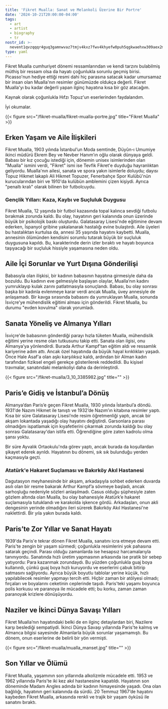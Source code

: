 ```yaml
---
title: 'Fikret Mualla: Sanat ve Melankoli Üzerine Bir Portre'
date: '2024-10-21T20:00:00-04:00'
tags:
  - art
  - artist
  - biography
  - tr
nostr_id: >-
  nevent1qvzqqqr4guq3gamnwvaz7tmjv4kxz7fwv4khyefw0puh5qgkwaehxw309aex2mrp0yhxummnw3ezucnpdejqz9rhwden5te0wfjkccte9ejxzmt4wvhxjmcprpmhxue69uhhyetvv9ujuumwdae8gtnnda3kjctvqyxhwumn8ghj7mn0wvhxcmmvqyt8wumn8ghj7un9d3shjtnswf5k6ctv9ehx2aqppamhxue69uhkummnw3ezumt0d5q3vamnwvaz7tmjv4kxz7fwdehhxtnnda3kjctvqyd8wumn8ghj7ctjw35kxmr9wvhxcctev4erxtnwv4mhxqg7waehxw309akkcuewv94kgetwd9azuetyw5h8gu30dehhxarjqqsr9k8hrhqyry8rg9pk2zzmfyw0qehhcynfghfhg7u8hpglzf8cd5sdw2t9a
type: yaml
---
```


Fikret Mualla cumhuriyet dönemi ressamlarından ve kendi tarzını bulabilmiş müthiş bir ressam olsa da hayatı çoğunlukla sorunlu geçmiş birisi. Picasso'nun hediye ettiği resmi dahi hiç parasına satacak kadar umursamaz bir insan olan Mualla'nın resimler günümüzde oldukça değerli. Fikret Mualla'yı bu kadar değerli yapan ilginç hayatına kısa bir göz atacağım. 

Kaynak olarak çoğunlukla Hıfzı Topuz'un eserlerinden faydalandım. 

İyi okumalar.
<!--more-->

{{< figure src="/fikret-mualla/fikret-mualla-portre.jpg" title="Fikret Mualla" >}}

## Erken Yaşam ve Aile İlişkileri

Fikret Mualla, 1903 yılında İstanbul’un Moda semtinde, Düyûn-ı Umumiye ikinci müdürü Ekrem Bey ve Nevber Hanım’ın oğlu olarak dünyaya geldi. Babası bir kız çocuğu istediği için, dönemin unisex isimlerinden olan "Mualla" ismini verdi, "Fikret" ismi ise Tevfik Fikret'e duyduğu hayranlıktan geliyordu. Mualla'nın ailesi, sanata ve spora yakın isimlerle doluydu; dayısı Topuz Hikmet lakaplı Ali Hikmet Topuzer, Fenerbahçe Spor Kulübü'nün kurucularından biri ve 1910'da kulübün amblemini çizen kişiydi. Ayrıca "penaltı kralı" olarak bilinen bir futbolcuydu.

### Gençlik Yılları: Kaza, Kaybı ve Suçluluk Duygusu

Fikret Mualla, 12 yaşında bir futbol kazasında topal kalınca sevdiği futbolu bırakmak zorunda kaldı. Bu olay, hayatının geri kalanında onun üzerinde büyük bir psikolojik baskı oluşturdu. Galatasaray Lisesi'nde eğitimine devam ederken, İspanyol gribine yakalanarak hastalığı evine bulaştırdı. Aile üyeleri bu hastalıktan kurtulsa da, annesi 35 yaşında hayatını kaybetti. Mualla, annesinin ölümünden kendisini sorumlu tutarak büyük bir suçluluk duygusuna kapıldı. Bu, karakterinde derin izler bıraktı ve hayatı boyunca taşıyacağı bir suçluluk hissiyle yaşamasına neden oldu.

## Aile İçi Sorunlar ve Yurt Dışına Gönderilişi

Babasıyla olan ilişkisi, bir kadının babasının hayatına girmesiyle daha da bozuldu. Bu kadının eve gelmesiyle başlayan olaylar, Mualla’nın kadını yumruklayıp kulak zarını patlatmasıyla sonuçlandı. Babası, bu olay sonrası başka bir kadınla evlenmeye karar verdi ancak Mualla, üvey annesiyle de anlaşamadı. Bir kavga sırasında babasını da yumruklayan Mualla, sonunda İsviçre'ye mühendislik eğitimi alması için gönderildi. Fikret Mualla, bu durumu "evden kovulma" olarak yorumladı.

## Sanata Yöneliş ve Almanya Yılları

İsviçre'de babasının gönderdiği parayı hızla tüketen Mualla, mühendislik eğitimi yerine resme olan tutkusunu takip etti. Sanata olan ilgisi, onu Almanya’ya yönlendirdi. Burada Arthur Kampf'tan eğitim aldı ve ressamlık kariyerine adım attı. Ancak özel hayatında da büyük hayal kırıklıkları yaşadı. Önce Hale Asaf'a olan aşkı karşılıksız kaldı, ardından bir Alman kadın tarafından fiziksel engeli gerekçe gösterilerek reddedildi. Bu kişisel travmalar, sanatındaki melankoliyi daha da derinleştirdi.


{{< figure src="/fikret-mualla/3_10_3385982.jpg" title="" >}}

## Paris’e Gidiş ve İstanbul’a Dönüş

Almanya’dan Paris’e geçen Fikret Mualla, 1930 yılında İstanbul’a döndü. 1931'de Nazım Hikmet ile tanıştı ve 1932’de Nazım’ın kitabına resimler yaptı. Kısa bir süre Galatasaray Lisesi’nde resim öğretmenliği yaptı, ancak bir akşam lokantada yaşadığı olay hayatını değiştirdi. Garsonlara parası olmadığını ispatlamak için kıyafetlerini çıkarmak zorunda kaldığı bu olay sonrası Galatasaray'dan istifa etti. Öğrendiğine göre zaten kadrolu olma şansı yoktu.

Bir süre Ayvalık Ortaokulu'nda görev yaptı, ancak burada da koşullardan şikayet ederek ayrıldı. Hayatının bu dönemi, sık sık bulunduğu yerden kaçmasıyla geçti.

### Atatürk'e Hakaret Suçlaması ve Bakırköy Akıl Hastanesi

Dagutasyon meyhanesinde bir akşam, arkadaşıyla sohbet ederken duvarda asılı olan bir resme bakarak Arthur Kampf’a sövmeye başladı, ancak sarhoşluğu nedeniyle sözleri anlaşılmadı. Casus olduğu şüphesiyle zaten gözlem altında olan Mualla, bu olay bahanesiyle Atatürk’e hakaret suçlamasıyla tutuklandı ve karakolda işkence gördü. Arkadaşları, onun akli dengesinin yerinde olmadığını ileri sürerek Bakırköy Akıl Hastanesi'ne naklettirdi. Bir yıla yakın burada kaldı.

## Paris’te Zor Yıllar ve Sanat Hayatı

1939'da Paris'e tekrar dönen Fikret Mualla, sanatını icra etmeye devam etti. Paris'te zengin bir yaşam sürmedi; çoğunlukla resimlerini yok pahasına satarak geçindi. Parası olduğu zamanlarda ise hesapsız harcamalarıyla tanınıyordu. Sanatında hızlı üretim yapmasının arkasında ise pratik bir sebep yatıyordu: Para kazanmak zorundaydı. Bu yüzden çoğunlukla guaj boya kullanırdı, çünkü guaj boya hızlı kuruyordu ve eserlerini çabuk bitirip satmasını sağlıyordu. Ayrıca büyük boyutlu tablolar yerine küçük, hızlı yapılabilecek resimler yapmayı tercih etti. Hiçbir zaman bir atölyesi olmadı; fırçaları ve boyalarını ceketinin ceplerinde taşıdı. Paris'teki yaşamı boyunca polis korkusu ve paranoya ile mücadele etti; bu korku, zaman zaman paranoyak krizlere dönüşüyordu.

## Naziler ve İkinci Dünya Savaşı Yılları

Fikret Mualla’nın hayatındaki belki de en ilginç detaylardan biri, Nazilere karşı beslediği sempatiydi. İkinci Dünya Savaşı yıllarında Paris'te kalmış ve Almanca bilgisi sayesinde Almanlarla büyük sorunlar yaşamamıştı. Bu dönem, onun eserlerine de belirli bir yön vermişti.

{{< figure src="/fikret-mualla/mualla_manset.jpg" title="" >}}

## Son Yıllar ve Ölümü

Fikret Mualla, yaşamının son yıllarında alkolizmle mücadele etti. 1953 ve 1962 yıllarında Paris’te iki kez akıl hastanesine kapatıldı. Hayatının son döneminde Madam Angles adında bir kadının himayesinde yaşadı. Ona olan bağlılığı, hayatının geri kalanında da sürdü. 20 Temmuz 1967’de hayatını kaybeden Fikret Mualla, arkasında renkli ve trajik bir yaşam öyküsü ile sanatını bıraktı.
